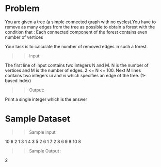 Problem
========

You are given a tree (a simple connected graph with no cycles).You have to remove as many edges from the tree as possible to obtain a forest with the condition that : Each connected component of the forest contains even number of vertices

Your task is to calculate the number of removed edges in such a forest.

>>Input:

The first line of input contains two integers N and M. N is the number of vertices and M is the number of edges. 2 <= N <= 100. 
Next M lines contains two integers ui and vi which specifies an edge of the tree. (1-based index)

>>Output:

Print a single integer which is the answer

Sample Dataset
==============

>>Sample Input 

10 9
2 1
3 1
4 3
5 2
6 1
7 2
8 6
9 8
10 8

>>Sample Output :

2
